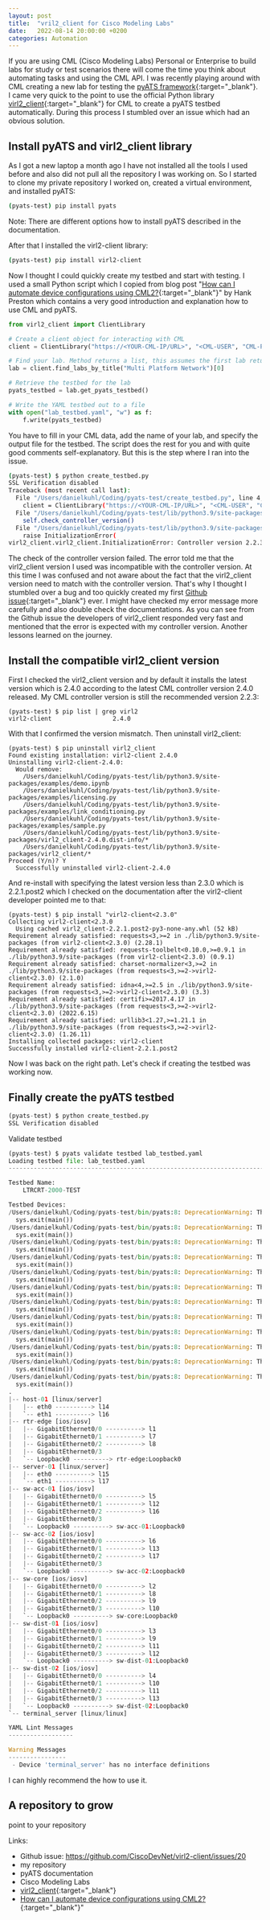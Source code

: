 ```yaml
---
layout: post
title:  "vril2_client for Cisco Modeling Labs"
date:   2022-08-14 20:00:00 +0200
categories: Automation
---
```


If you are using CML (Cisco Modeling Labs) Personal or Enterprise to build labs for study or test scenarios there will come the time you think about automating tasks and using the CML API. I was recently playing around with CML creating a new lab for testing the [pyATS framework](https://developer.cisco.com/docs/pyats/#!introduction/cisco-pyats-network-test--automation-solution){:target="_blank"}. I came very quick to the point to use the official Python library [virl2_client](https://github.com/CiscoDevNet/virl2-client){:target="_blank"} for CML to create a pyATS testbed automatically. During this process I stumbled over an issue which had an obvious solution.

## Install pyATS and virl2_client library

As I got a new laptop a month ago I have not installed all the tools I used before and also did not pull all the repository I was working on. So I started to clone my private repository I worked on, created a virtual environment, and installed pyATS:

```bash
(pyats-test) pip install pyats
```

Note: There are different options how to install pyATS described in the documentation.

After that I installed the virl2-client library:

```bash
(pyats-test) pip install virl2-client
```

Now I thought I could quickly create my testbed and start with testing. I used a small Python script which I copied from blog post "[How can I automate device configurations using CML2?](https://blogs.cisco.com/developer/363-askhankcml2-01){:target="_blank"}" by Hank Preston which contains a very good introduction and explanation how to use CML and pyATS.

```python
from virl2_client import ClientLibrary

# Create a client object for interacting with CML
client = ClientLibrary("https://<YOUR-CML-IP/URL>", "<CML-USER", "CML-PASSWORD", ssl_verify=False)

# Find your lab. Method returns a list, this assumes the first lab returned is what you want
lab = client.find_labs_by_title("Multi Platform Network")[0]

# Retrieve the testbed for the lab 
pyats_testbed = lab.get_pyats_testbed()

# Write the YAML testbed out to a file
with open("lab_testbed.yaml", "w") as f: 
    f.write(pyats_testbed)
```

You have to fill in your CML data, add the name of your lab, and specify the output file for the testbed. The script does the rest for you and with quite good comments self-explanatory. But this is the step where I ran into the issue.

```bash
(pyats-test) $ python create_testbed.py 
SSL Verification disabled
Traceback (most recent call last):
  File "/Users/danielkuhl/Coding/pyats-test/create_testbed.py", line 4, in <module>
    client = ClientLibrary("https://<YOUR-CML-IP/URL>", "<CML-USER", "CML-PASSWORD", ssl_verify=False)
  File "/Users/danielkuhl/Coding/pyats-test/lib/python3.9/site-packages/virl2_client/virl2_client.py", line 281, in __init__
    self.check_controller_version()
  File "/Users/danielkuhl/Coding/pyats-test/lib/python3.9/site-packages/virl2_client/virl2_client.py", line 429, in check_controller_version
    raise InitializationError(
virl2_client.virl2_client.InitializationError: Controller version 2.2.3+build63 is marked incompatible! List of versions marked explicitly as incompatible: [2.0.0, 2.0.1, 2.1.0, 2.1.1, 2.1.2, 2.2.1, 2.2.2, 2.2.3].
```

The check of the controller version failed. The error told me that the virl2_client version I used was incompatible with the controller version. At this time I was confused and not aware about the fact that the virl2_client version need to match with the controller version. That's why I thought I stumbled over a bug and too quickly created my first [Github issue](https://github.com/CiscoDevNet/virl2-client/issues/20){:target="_blank"} ever. I might have checked my error message more carefully and also double check the documentations. As you can see from the Github issue the developers of virl2_client responded very fast and mentioned that the error is expected with my controller version. Another lessons learned on the journey.

## Install the compatible virl2_client version

First I checked the virl2_client version and by default it installs the latest version which is 2.4.0 according to the latest CML controller version 2.4.0 released. My CML controller version is still the recommended version 2.2.3:

```none
(pyats-test) $ pip list | grep virl2
virl2-client                 2.4.0
```

With that I confirmed the version mismatch. Then uninstall virl2_client:

```none
(pyats-test) $ pip uninstall virl2_client
Found existing installation: virl2-client 2.4.0
Uninstalling virl2-client-2.4.0:
  Would remove:
    /Users/danielkuhl/Coding/pyats-test/lib/python3.9/site-packages/examples/demo.ipynb
    /Users/danielkuhl/Coding/pyats-test/lib/python3.9/site-packages/examples/licensing.py
    /Users/danielkuhl/Coding/pyats-test/lib/python3.9/site-packages/examples/link_conditioning.py
    /Users/danielkuhl/Coding/pyats-test/lib/python3.9/site-packages/examples/sample.py
    /Users/danielkuhl/Coding/pyats-test/lib/python3.9/site-packages/virl2_client-2.4.0.dist-info/*
    /Users/danielkuhl/Coding/pyats-test/lib/python3.9/site-packages/virl2_client/*
Proceed (Y/n)? Y
  Successfully uninstalled virl2-client-2.4.0
```

And re-install with specifying the latest version less than 2.3.0 which is 2.2.1.post2 which I checked on the documentation after the virl2-client developer pointed me to that:

```none
(pyats-test) $ pip install "virl2-client<2.3.0"
Collecting virl2-client<2.3.0
  Using cached virl2_client-2.2.1.post2-py3-none-any.whl (52 kB)
Requirement already satisfied: requests<3,>=2 in ./lib/python3.9/site-packages (from virl2-client<2.3.0) (2.28.1)
Requirement already satisfied: requests-toolbelt<0.10.0,>=0.9.1 in ./lib/python3.9/site-packages (from virl2-client<2.3.0) (0.9.1)
Requirement already satisfied: charset-normalizer<3,>=2 in ./lib/python3.9/site-packages (from requests<3,>=2->virl2-client<2.3.0) (2.1.0)
Requirement already satisfied: idna<4,>=2.5 in ./lib/python3.9/site-packages (from requests<3,>=2->virl2-client<2.3.0) (3.3)
Requirement already satisfied: certifi>=2017.4.17 in ./lib/python3.9/site-packages (from requests<3,>=2->virl2-client<2.3.0) (2022.6.15)
Requirement already satisfied: urllib3<1.27,>=1.21.1 in ./lib/python3.9/site-packages (from requests<3,>=2->virl2-client<2.3.0) (1.26.11)
Installing collected packages: virl2-client
Successfully installed virl2-client-2.2.1.post2
```

Now I was back on the right path. Let's check if creating the testbed was working now.

## Finally create the pyATS testbed

```python
(pyats-test) $ python create_testbed.py
SSL Verification disabled
```

Validate testbed


```python
(pyats-test) $ pyats validate testbed lab_testbed.yaml 
Loading testbed file: lab_testbed.yaml
--------------------------------------------------------------------------------

Testbed Name:
    LTRCRT-2000-TEST

Testbed Devices:
/Users/danielkuhl/Coding/pyats-test/bin/pyats:8: DeprecationWarning: The 'series' key has been deprecated, it is replaced by the 'platform' key.
  sys.exit(main())
/Users/danielkuhl/Coding/pyats-test/bin/pyats:8: DeprecationWarning: The 'series' key has been deprecated, it is replaced by the 'platform' key.
  sys.exit(main())
/Users/danielkuhl/Coding/pyats-test/bin/pyats:8: DeprecationWarning: The 'series' key has been deprecated, it is replaced by the 'platform' key.
  sys.exit(main())
/Users/danielkuhl/Coding/pyats-test/bin/pyats:8: DeprecationWarning: The 'series' key has been deprecated, it is replaced by the 'platform' key.
  sys.exit(main())
/Users/danielkuhl/Coding/pyats-test/bin/pyats:8: DeprecationWarning: The 'series' key has been deprecated, it is replaced by the 'platform' key.
  sys.exit(main())
/Users/danielkuhl/Coding/pyats-test/bin/pyats:8: DeprecationWarning: The 'series' key has been deprecated, it is replaced by the 'platform' key.
  sys.exit(main())
/Users/danielkuhl/Coding/pyats-test/bin/pyats:8: DeprecationWarning: The 'series' key has been deprecated, it is replaced by the 'platform' key.
  sys.exit(main())
/Users/danielkuhl/Coding/pyats-test/bin/pyats:8: DeprecationWarning: The 'series' key has been deprecated, it is replaced by the 'platform' key.
  sys.exit(main())
/Users/danielkuhl/Coding/pyats-test/bin/pyats:8: DeprecationWarning: The 'series' key has been deprecated, it is replaced by the 'platform' key.
  sys.exit(main())
/Users/danielkuhl/Coding/pyats-test/bin/pyats:8: DeprecationWarning: The 'series' key has been deprecated, it is replaced by the 'platform' key.
  sys.exit(main())
/Users/danielkuhl/Coding/pyats-test/bin/pyats:8: DeprecationWarning: The 'series' key has been deprecated, it is replaced by the 'platform' key.
  sys.exit(main())
/Users/danielkuhl/Coding/pyats-test/bin/pyats:8: DeprecationWarning: The 'series' key has been deprecated, it is replaced by the 'platform' key.
  sys.exit(main())
.
|-- host-01 [linux/server]
|   |-- eth0 ----------> l14
|   `-- eth1 ----------> l16
|-- rtr-edge [ios/iosv]
|   |-- GigabitEthernet0/0 ----------> l1
|   |-- GigabitEthernet0/1 ----------> l7
|   |-- GigabitEthernet0/2 ----------> l8
|   |-- GigabitEthernet0/3
|   `-- Loopback0 ----------> rtr-edge:Loopback0
|-- server-01 [linux/server]
|   |-- eth0 ----------> l15
|   `-- eth1 ----------> l17
|-- sw-acc-01 [ios/iosv]
|   |-- GigabitEthernet0/0 ----------> l5
|   |-- GigabitEthernet0/1 ----------> l12
|   |-- GigabitEthernet0/2 ----------> l16
|   |-- GigabitEthernet0/3
|   `-- Loopback0 ----------> sw-acc-01:Loopback0
|-- sw-acc-02 [ios/iosv]
|   |-- GigabitEthernet0/0 ----------> l6
|   |-- GigabitEthernet0/1 ----------> l13
|   |-- GigabitEthernet0/2 ----------> l17
|   |-- GigabitEthernet0/3
|   `-- Loopback0 ----------> sw-acc-02:Loopback0
|-- sw-core [ios/iosv]
|   |-- GigabitEthernet0/0 ----------> l2
|   |-- GigabitEthernet0/1 ----------> l8
|   |-- GigabitEthernet0/2 ----------> l9
|   |-- GigabitEthernet0/3 ----------> l10
|   `-- Loopback0 ----------> sw-core:Loopback0
|-- sw-dist-01 [ios/iosv]
|   |-- GigabitEthernet0/0 ----------> l3
|   |-- GigabitEthernet0/1 ----------> l9
|   |-- GigabitEthernet0/2 ----------> l11
|   |-- GigabitEthernet0/3 ----------> l12
|   `-- Loopback0 ----------> sw-dist-01:Loopback0
|-- sw-dist-02 [ios/iosv]
|   |-- GigabitEthernet0/0 ----------> l4
|   |-- GigabitEthernet0/1 ----------> l10
|   |-- GigabitEthernet0/2 ----------> l11
|   |-- GigabitEthernet0/3 ----------> l13
|   `-- Loopback0 ----------> sw-dist-02:Loopback0
`-- terminal_server [linux/linux]

YAML Lint Messages
------------------

Warning Messages
----------------
 - Device 'terminal_server' has no interface definitions
```



I can highly recommend the  how to use it.


## A repository to grow

point to your repository

Links:

- Github issue: https://github.com/CiscoDevNet/virl2-client/issues/20
- my repository
- pyATS documentation
- Cisco Modeling Labs
- [virl2_client](https://github.com/CiscoDevNet/virl2-client){:target="_blank"}
- [How can I automate device configurations using CML2?](https://blogs.cisco.com/developer/363-askhankcml2-01){:target="_blank"}"
